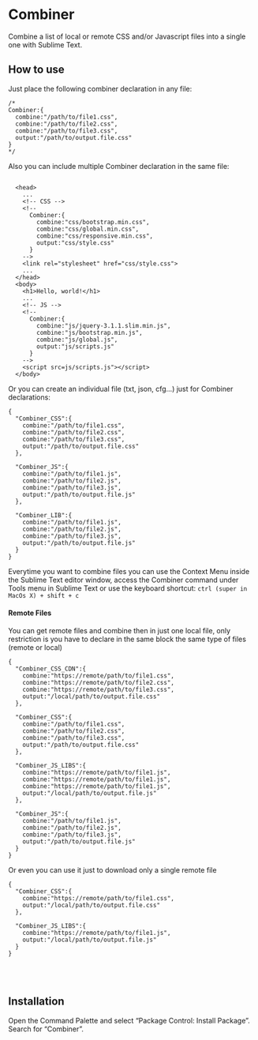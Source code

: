 # Combiner
Combine a list of local or remote CSS and/or Javascript files into a single one with Sublime Text.


## How to use
Just place the following combiner declaration in any file:

```
/*
Combiner:{
  combine:"/path/to/file1.css",
  combine:"/path/to/file2.css",
  combine:"/path/to/file3.css",
  output:"/path/to/output.file.css"
}
*/
```

Also you can include multiple Combiner declaration in the same file:

```

  <head>
    ...
    <!-- CSS -->  
    <!--
      Combiner:{
        combine:"css/bootstrap.min.css",
        combine:"css/global.min.css",
        combine:"css/responsive.min.css",
        output:"css/style.css"
      }
    -->
    <link rel="stylesheet" href="css/style.css">
    ...
  </head>
  <body>
    <h1>Hello, world!</h1>
    ...
    <!-- JS -->
    <!--
      Combiner:{
        combine:"js/jquery-3.1.1.slim.min.js",
        combine:"js/bootstrap.min.js",
        combine:"js/global.js",
        output:"js/scripts.js"
      }
    -->
    <script src=js/scripts.js"></script>
  </body>

```

Or you can create an individual file (txt, json, cfg...) just for Combiner declarations:

```
{
  "Combiner_CSS":{
    combine:"/path/to/file1.css",
    combine:"/path/to/file2.css",
    combine:"/path/to/file3.css",
    output:"/path/to/output.file.css"
  },
  
  "Combiner_JS":{
    combine:"/path/to/file1.js",
    combine:"/path/to/file2.js",
    combine:"/path/to/file3.js",
    output:"/path/to/output.file.js"
  },
  
  "Combiner_LIB":{
    combine:"/path/to/file1.js",
    combine:"/path/to/file2.js",
    combine:"/path/to/file3.js",
    output:"/path/to/output.file.js"
  }
}

```

Everytime you want to combine files you can use the Context Menu inside the Sublime Text editor window, access the Combiner command under Tools menu in Sublime Text or use the keyboard shortcut: `ctrl (super in MacOs X) + shift + c`


#### Remote Files

You can get remote files and combine then in just one local file, only restriction is you have to declare in the same block the same type of files (remote or local)

```
{ 
  "Combiner_CSS_CDN":{
    combine:"https://remote/path/to/file1.css",
    combine:"https://remote/path/to/file2.css",
    combine:"https://remote/path/to/file3.css",
    output:"/local/path/to/output.file.css"
  },

  "Combiner_CSS":{
    combine:"/path/to/file1.css",
    combine:"/path/to/file2.css",
    combine:"/path/to/file3.css",
    output:"/path/to/output.file.css"
  },

  "Combiner_JS_LIBS":{
    combine:"https://remote/path/to/file1.js",
    combine:"https://remote/path/to/file1.js",
    combine:"https://remote/path/to/file1.js",
    output:"/local/path/to/output.file.js"
  },
  
  "Combiner_JS":{
    combine:"/path/to/file1.js",
    combine:"/path/to/file2.js",
    combine:"/path/to/file3.js",
    output:"/path/to/output.file.js"
  }
}

```

Or even you can use it just to download only a single remote file

```
{ 
  "Combiner_CSS":{
    combine:"https://remote/path/to/file1.css",
    output:"/local/path/to/output.file.css"
  },

  "Combiner_JS_LIBS":{
    combine:"https://remote/path/to/file1.js",
    output:"/local/path/to/output.file.js"
  }
}

```



<br><br>

## Installation
Open the Command Palette and select “Package Control: Install Package”. Search for “Combiner”.

